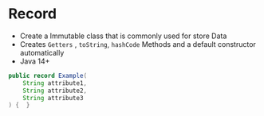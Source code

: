 # Record

- Create a Immutable class that is commonly used for store Data
- Creates `Getters` , `toString`, `hashCode` Methods and a default constructor automatically
- Java 14+

```java
public record Example(  
	String attribute1,  
	String attribute2,  
	String attribute3 
) {  }
```
